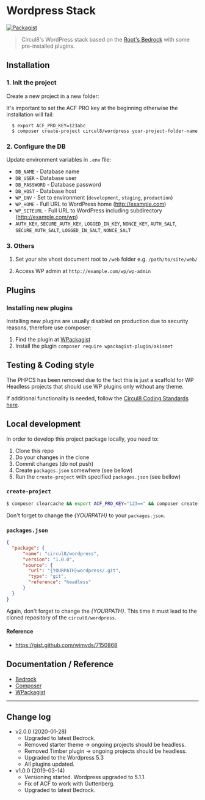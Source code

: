 # Wordpress Stack
[![Packagist](https://img.shields.io/packagist/v/circul8/wordpress.svg?style=flat-square)](https://packagist.org/packages/circul8/wordpress)

> Circul8's WordPress stack based on the [Root's Bedrock](https://github.com/roots/bedrock) with some pre-installed plugins.

## Installation

### 1. Init the project
Create a new project in a new folder:

It's important to set the ACF PRO key at the beginning otherwise the installation will fail:

  ```
    $ export ACF_PRO_KEY=123abc
    $ composer create-project circul8/wordpress your-project-folder-name
  ```

### 2. Configure the DB

Update environment variables in `.env` file:

  * `DB_NAME` - Database name
  * `DB_USER` - Database user
  * `DB_PASSWORD` - Database password
  * `DB_HOST` - Database host
  * `WP_ENV` - Set to environment (`development`, `staging`, `production`)
  * `WP_HOME` - Full URL to WordPress home (http://example.com)
  * `WP_SITEURL` - Full URL to WordPress including subdirectory (http://example.com/wp)
  * `AUTH_KEY`, `SECURE_AUTH_KEY`, `LOGGED_IN_KEY`, `NONCE_KEY`, `AUTH_SALT`, `SECURE_AUTH_SALT`, `LOGGED_IN_SALT`, `NONCE_SALT`

### 3. Others

1. Set your site vhost document root to `/web` folder e.g. `/path/to/site/web/`

1. Access WP admin at `http://example.com/wp/wp-admin`


## Plugins

### Installing new plugins

Installing new plugins are usually disabled on production due to security reasons, therefore use composer:

1. Find the plugin at [WPackagist](https://wpackagist.org/)
1. Install the plugin `composer require wpackagist-plugin/akismet`

## Testing & Coding style

The PHPCS has been removed due to the fact this is just a scaffold for WP Headless projects that should use WP plugins only without any theme.

If additional functionality is needed, follow the [Circul8 Coding Standards here](https://github.com/circul8/coding-standards).

## Local development

In order to develop this project package locally, you need to:
1. Clone this repo
1. Do your changes in the clone
1. Commit changes (do not push)
1. Create `packages.json` somewhere (see bellow)
1. Run the `create-project` with specified `packages.json` (see bellow)

### `create-project`

```bash
$ composer clearcache && export ACF_PRO_KEY="123==" && composer create-project --repository-url={YOURPATH}/packages.json circul8/wordpress:dev-master
```

Don't forget to change the *{YOURPATH}* to your `packages.json`.

### `packages.json`

```json
{
  "package": {
      "name": "circul8/wordpress",
      "version": "1.0.0",
      "source": {
        "url": "{YOURPATH}wordpress/.git",
        "type": "git",
        "reference": "headless"
      }
  }
}
```

Again, don't forget to change the *{YOURPATH}*. This time it must lead to the cloned repository of the `circul8/wordpress`.

#### Reference
 - https://gist.github.com/wimvds/7150868

## Documentation / Reference

* [Bedrock](https://roots.io/bedrock/docs/)
* [Composer](https://getcomposer.org/)
* [WPackagist](https://wpackagist.org/)


---

## Change log
- v2.0.0 (2020-01-28)
  - Upgraded to latest Bedrock.
  - Removed starter theme -> ongoing projects should be headless.
  - Removed Timber plugin -> ongoing projects should be headless.
  - Upgraded to the Wordpress 5.3
  - All plugins updated.
- v1.0.0 (2019-03-14)
  - Versioning started. Wordpress upgraded to 5.1.1.
  - Fix of ACF to work with Guttenberg.
  - Upgraded to latest Bedrock.
